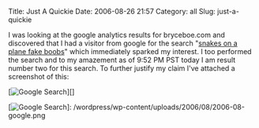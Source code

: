 Title: Just A Quickie
Date: 2006-08-26 21:57
Category: all
Slug: just-a-quickie

I was looking at the google analytics results for bryceboe.com and
discovered that I had a visitor from google for the search "[snakes on a
plane fake boobs][]" which immediately sparked my interest. I too
performed the search and to my amazement as of 9:52 PM PST today I am
result number two for this search. To further justify my claim I've
attached a screenshot of this:

[![Google Search][]][]

  [snakes on a plane fake boobs]: http://www.google.com/search?hl=en&lr=&rls=com.microsoft%3Aen-US&q=snakes+on+a+plane+fake+boobs
  [Google Search]: /wordpress/wp-content/uploads/2006/08/2006-08-google-300x181.png
    "Google Search"
  [![Google Search][]]: /wordpress/wp-content/uploads/2006/08/2006-08-google.png
